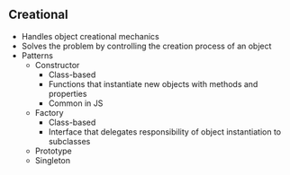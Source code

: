 ## Creational

* Handles object creational mechanics
* Solves the problem by controlling the creation process of an object
* Patterns
  * Constructor
    * Class-based
    * Functions that instantiate new objects with methods and properties
    * Common in JS
  * Factory
    * Class-based
    * Interface that delegates responsibility of object instantiation to subclasses
  * Prototype
  * Singleton